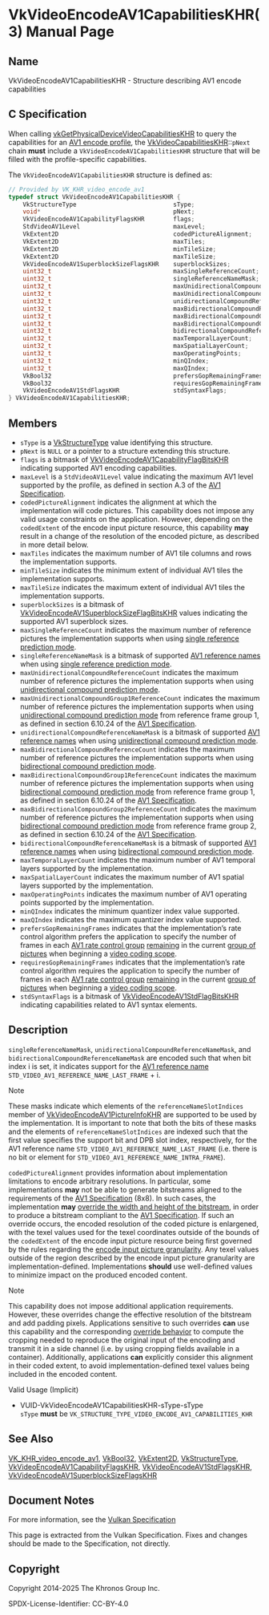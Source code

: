 # VkVideoEncodeAV1CapabilitiesKHR(3) Manual Page

## Name

VkVideoEncodeAV1CapabilitiesKHR - Structure describing AV1 encode capabilities



## [](#_c_specification)C Specification

When calling [vkGetPhysicalDeviceVideoCapabilitiesKHR](https://registry.khronos.org/vulkan/specs/latest/man/html/vkGetPhysicalDeviceVideoCapabilitiesKHR.html) to query the capabilities for an [AV1 encode profile](https://registry.khronos.org/vulkan/specs/latest/html/vkspec.html#encode-av1-profile), the [VkVideoCapabilitiesKHR](https://registry.khronos.org/vulkan/specs/latest/man/html/VkVideoCapabilitiesKHR.html)::`pNext` chain **must** include a `VkVideoEncodeAV1CapabilitiesKHR` structure that will be filled with the profile-specific capabilities.

The `VkVideoEncodeAV1CapabilitiesKHR` structure is defined as:

```c++
// Provided by VK_KHR_video_encode_av1
typedef struct VkVideoEncodeAV1CapabilitiesKHR {
    VkStructureType                           sType;
    void*                                     pNext;
    VkVideoEncodeAV1CapabilityFlagsKHR        flags;
    StdVideoAV1Level                          maxLevel;
    VkExtent2D                                codedPictureAlignment;
    VkExtent2D                                maxTiles;
    VkExtent2D                                minTileSize;
    VkExtent2D                                maxTileSize;
    VkVideoEncodeAV1SuperblockSizeFlagsKHR    superblockSizes;
    uint32_t                                  maxSingleReferenceCount;
    uint32_t                                  singleReferenceNameMask;
    uint32_t                                  maxUnidirectionalCompoundReferenceCount;
    uint32_t                                  maxUnidirectionalCompoundGroup1ReferenceCount;
    uint32_t                                  unidirectionalCompoundReferenceNameMask;
    uint32_t                                  maxBidirectionalCompoundReferenceCount;
    uint32_t                                  maxBidirectionalCompoundGroup1ReferenceCount;
    uint32_t                                  maxBidirectionalCompoundGroup2ReferenceCount;
    uint32_t                                  bidirectionalCompoundReferenceNameMask;
    uint32_t                                  maxTemporalLayerCount;
    uint32_t                                  maxSpatialLayerCount;
    uint32_t                                  maxOperatingPoints;
    uint32_t                                  minQIndex;
    uint32_t                                  maxQIndex;
    VkBool32                                  prefersGopRemainingFrames;
    VkBool32                                  requiresGopRemainingFrames;
    VkVideoEncodeAV1StdFlagsKHR               stdSyntaxFlags;
} VkVideoEncodeAV1CapabilitiesKHR;
```

## [](#_members)Members

- `sType` is a [VkStructureType](https://registry.khronos.org/vulkan/specs/latest/man/html/VkStructureType.html) value identifying this structure.
- `pNext` is `NULL` or a pointer to a structure extending this structure.
- `flags` is a bitmask of [VkVideoEncodeAV1CapabilityFlagBitsKHR](https://registry.khronos.org/vulkan/specs/latest/man/html/VkVideoEncodeAV1CapabilityFlagBitsKHR.html) indicating supported AV1 encoding capabilities.
- `maxLevel` is a `StdVideoAV1Level` value indicating the maximum AV1 level supported by the profile, as defined in section A.3 of the [AV1 Specification](https://registry.khronos.org/vulkan/specs/latest/html/vkspec.html#aomedia-av1).
- `codedPictureAlignment` indicates the alignment at which the implementation will code pictures. This capability does not impose any valid usage constraints on the application. However, depending on the `codedExtent` of the encode input picture resource, this capability **may** result in a change of the resolution of the encoded picture, as described in more detail below.
- `maxTiles` indicates the maximum number of AV1 tile columns and rows the implementation supports.
- `minTileSize` indicates the minimum extent of individual AV1 tiles the implementation supports.
- `maxTileSize` indicates the maximum extent of individual AV1 tiles the implementation supports.
- `superblockSizes` is a bitmask of [VkVideoEncodeAV1SuperblockSizeFlagBitsKHR](https://registry.khronos.org/vulkan/specs/latest/man/html/VkVideoEncodeAV1SuperblockSizeFlagBitsKHR.html) values indicating the supported AV1 superblock sizes.
- `maxSingleReferenceCount` indicates the maximum number of reference pictures the implementation supports when using [single reference prediction mode](https://registry.khronos.org/vulkan/specs/latest/html/vkspec.html#encode-av1-prediction-modes).
- `singleReferenceNameMask` is a bitmask of supported [AV1 reference names](https://registry.khronos.org/vulkan/specs/latest/html/vkspec.html#encode-av1-reference-names) when using [single reference prediction mode](https://registry.khronos.org/vulkan/specs/latest/html/vkspec.html#encode-av1-prediction-modes).
- `maxUnidirectionalCompoundReferenceCount` indicates the maximum number of reference pictures the implementation supports when using [unidirectional compound prediction mode](https://registry.khronos.org/vulkan/specs/latest/html/vkspec.html#encode-av1-prediction-modes).
- `maxUnidirectionalCompoundGroup1ReferenceCount` indicates the maximum number of reference pictures the implementation supports when using [unidirectional compound prediction mode](https://registry.khronos.org/vulkan/specs/latest/html/vkspec.html#encode-av1-prediction-modes) from reference frame group 1, as defined in section 6.10.24 of the [AV1 Specification](https://registry.khronos.org/vulkan/specs/latest/html/vkspec.html#aomedia-av1).
- `unidirectionalCompoundReferenceNameMask` is a bitmask of supported [AV1 reference names](https://registry.khronos.org/vulkan/specs/latest/html/vkspec.html#encode-av1-reference-names) when using [unidirectional compound prediction mode](https://registry.khronos.org/vulkan/specs/latest/html/vkspec.html#encode-av1-prediction-modes).
- `maxBidirectionalCompoundReferenceCount` indicates the maximum number of reference pictures the implementation supports when using [bidirectional compound prediction mode](https://registry.khronos.org/vulkan/specs/latest/html/vkspec.html#encode-av1-prediction-modes).
- `maxBidirectionalCompoundGroup1ReferenceCount` indicates the maximum number of reference pictures the implementation supports when using [bidirectional compound prediction mode](https://registry.khronos.org/vulkan/specs/latest/html/vkspec.html#encode-av1-prediction-modes) from reference frame group 1, as defined in section 6.10.24 of the [AV1 Specification](https://registry.khronos.org/vulkan/specs/latest/html/vkspec.html#aomedia-av1).
- `maxBidirectionalCompoundGroup2ReferenceCount` indicates the maximum number of reference pictures the implementation supports when using [bidirectional compound prediction mode](https://registry.khronos.org/vulkan/specs/latest/html/vkspec.html#encode-av1-prediction-modes) from reference frame group 2, as defined in section 6.10.24 of the [AV1 Specification](https://registry.khronos.org/vulkan/specs/latest/html/vkspec.html#aomedia-av1).
- `bidirectionalCompoundReferenceNameMask` is a bitmask of supported [AV1 reference names](https://registry.khronos.org/vulkan/specs/latest/html/vkspec.html#encode-av1-reference-names) when using [bidirectional compound prediction mode](https://registry.khronos.org/vulkan/specs/latest/html/vkspec.html#encode-av1-prediction-modes).
- `maxTemporalLayerCount` indicates the maximum number of AV1 temporal layers supported by the implementation.
- `maxSpatialLayerCount` indicates the maximum number of AV1 spatial layers supported by the implementation.
- `maxOperatingPoints` indicates the maximum number of AV1 operating points supported by the implementation.
- `minQIndex` indicates the minimum quantizer index value supported.
- `maxQIndex` indicates the maximum quantizer index value supported.
- `prefersGopRemainingFrames` indicates that the implementation’s rate control algorithm prefers the application to specify the number of frames in each [AV1 rate control group](https://registry.khronos.org/vulkan/specs/latest/html/vkspec.html#encode-av1-rate-control-group) [remaining](https://registry.khronos.org/vulkan/specs/latest/html/vkspec.html#encode-av1-gop-remaining-frames) in the current [group of pictures](https://registry.khronos.org/vulkan/specs/latest/html/vkspec.html#encode-av1-gop) when beginning a [video coding scope](https://registry.khronos.org/vulkan/specs/latest/html/vkspec.html#video-coding-scope).
- `requiresGopRemainingFrames` indicates that the implementation’s rate control algorithm requires the application to specify the number of frames in each [AV1 rate control group](https://registry.khronos.org/vulkan/specs/latest/html/vkspec.html#encode-av1-rate-control-group) [remaining](https://registry.khronos.org/vulkan/specs/latest/html/vkspec.html#encode-av1-gop-remaining-frames) in the current [group of pictures](https://registry.khronos.org/vulkan/specs/latest/html/vkspec.html#encode-av1-gop) when beginning a [video coding scope](https://registry.khronos.org/vulkan/specs/latest/html/vkspec.html#video-coding-scope).
- `stdSyntaxFlags` is a bitmask of [VkVideoEncodeAV1StdFlagBitsKHR](https://registry.khronos.org/vulkan/specs/latest/man/html/VkVideoEncodeAV1StdFlagBitsKHR.html) indicating capabilities related to AV1 syntax elements.

## [](#_description)Description

`singleReferenceNameMask`, `unidirectionalCompoundReferenceNameMask`, and `bidirectionalCompoundReferenceNameMask` are encoded such that when bit index i is set, it indicates support for the [AV1 reference name](https://registry.khronos.org/vulkan/specs/latest/html/vkspec.html#encode-av1-reference-names) `STD_VIDEO_AV1_REFERENCE_NAME_LAST_FRAME` + i.

Note

These masks indicate which elements of the `referenceNameSlotIndices` member of [VkVideoEncodeAV1PictureInfoKHR](https://registry.khronos.org/vulkan/specs/latest/man/html/VkVideoEncodeAV1PictureInfoKHR.html) are supported to be used by the implementation. It is important to note that both the bits of these masks and the elements of `referenceNameSlotIndices` are indexed such that the first value specifies the support bit and DPB slot index, respectively, for the AV1 reference name `STD_VIDEO_AV1_REFERENCE_NAME_LAST_FRAME` (i.e. there is no bit or element for `STD_VIDEO_AV1_REFERENCE_NAME_INTRA_FRAME`).

`codedPictureAlignment` provides information about implementation limitations to encode arbitrary resolutions. In particular, some implementations **may** not be able to generate bitstreams aligned to the requirements of the [AV1 Specification](https://registry.khronos.org/vulkan/specs/latest/html/vkspec.html#aomedia-av1) (8x8). In such cases, the implementation **may** [override the width and height of the bitstream](https://registry.khronos.org/vulkan/specs/latest/html/vkspec.html#encode-av1-resolution-override), in order to produce a bitstream compliant to the [AV1 Specification](https://registry.khronos.org/vulkan/specs/latest/html/vkspec.html#aomedia-av1). If such an override occurs, the encoded resolution of the coded picture is enlargened, with the texel values used for the texel coordinates outside of the bounds of the `codedExtent` of the encode input picture resource being first governed by the rules regarding the [encode input picture granularity](https://registry.khronos.org/vulkan/specs/latest/html/vkspec.html#encode-input-picture-granularity). Any texel values outside of the region described by the encode input picture granularity are implementation-defined. Implementations **should** use well-defined values to minimize impact on the produced encoded content.

Note

This capability does not impose additional application requirements. However, these overrides change the effective resolution of the bitstream and add padding pixels. Applications sensitive to such overrides **can** use this capability and the corresponding [override behavior](https://registry.khronos.org/vulkan/specs/latest/html/vkspec.html#encode-av1-resolution-override) to compute the cropping needed to reproduce the original input of the encoding and transmit it in a side channel (i.e. by using cropping fields available in a container). Additionally, applications **can** explicitly consider this alignment in their coded extent, to avoid implementation-defined texel values being included in the encoded content.

Valid Usage (Implicit)

- [](#VUID-VkVideoEncodeAV1CapabilitiesKHR-sType-sType)VUID-VkVideoEncodeAV1CapabilitiesKHR-sType-sType  
  `sType` **must** be `VK_STRUCTURE_TYPE_VIDEO_ENCODE_AV1_CAPABILITIES_KHR`

## [](#_see_also)See Also

[VK\_KHR\_video\_encode\_av1](https://registry.khronos.org/vulkan/specs/latest/man/html/VK_KHR_video_encode_av1.html), [VkBool32](https://registry.khronos.org/vulkan/specs/latest/man/html/VkBool32.html), [VkExtent2D](https://registry.khronos.org/vulkan/specs/latest/man/html/VkExtent2D.html), [VkStructureType](https://registry.khronos.org/vulkan/specs/latest/man/html/VkStructureType.html), [VkVideoEncodeAV1CapabilityFlagsKHR](https://registry.khronos.org/vulkan/specs/latest/man/html/VkVideoEncodeAV1CapabilityFlagsKHR.html), [VkVideoEncodeAV1StdFlagsKHR](https://registry.khronos.org/vulkan/specs/latest/man/html/VkVideoEncodeAV1StdFlagsKHR.html), [VkVideoEncodeAV1SuperblockSizeFlagsKHR](https://registry.khronos.org/vulkan/specs/latest/man/html/VkVideoEncodeAV1SuperblockSizeFlagsKHR.html)

## [](#_document_notes)Document Notes

For more information, see the [Vulkan Specification](https://registry.khronos.org/vulkan/specs/latest/html/vkspec.html#VkVideoEncodeAV1CapabilitiesKHR)

This page is extracted from the Vulkan Specification. Fixes and changes should be made to the Specification, not directly.

## [](#_copyright)Copyright

Copyright 2014-2025 The Khronos Group Inc.

SPDX-License-Identifier: CC-BY-4.0